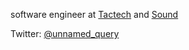 software engineer at [Tactech](https://tactech.cl/) and [Sound](https://www.sound.xyz/)

Twitter: [@unnamed_query](https://twitter.com/unnamed_query)
